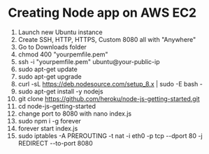 # Creating Node app on AWS EC2

1. Launch new Ubuntu instance
2. Create SSH, HTTP, HTTPS, Custom 8080 all with "Anywhere"
3. Go to Downloads folder
4. chmod 400 "yourpemfile.pem"
5. ssh -i "yourpemfile.pem" ubuntu@your-public-ip
6. sudo apt-get update
7. sudo apt-get upgrade
8. curl -sL https://deb.nodesource.com/setup_8.x | sudo -E bash -
9. sudo apt-get install -y nodejs
10. git clone https://github.com/heroku/node-js-getting-started.git
11. cd node-js-getting-started
12. change port to 8080 with nano index.js
13. sudo npm i -g forever
14. forever start index.js
15. sudo iptables -A PREROUTING -t nat -i eth0 -p tcp --dport 80 -j REDIRECT --to-port 8080